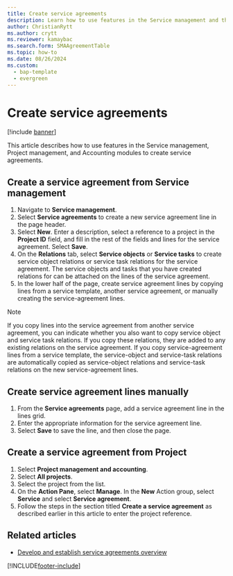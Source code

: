 ```yaml
---
title: Create service agreements
description: Learn how to use features in the Service management and the Project management and accounting modules to create service agreements.
author: ChristianRytt
ms.author: crytt
ms.reviewer: kamaybac
ms.search.form: SMAAgreementTable
ms.topic: how-to
ms.date: 08/26/2024
ms.custom: 
  - bap-template
  - evergreen
---
```


# Create service agreements

[!include [banner](../includes/banner.md)]

This article describes how to use features in the Service management, Project management, and Accounting modules to create service agreements.

## Create a service agreement from Service management

1. Navigate to **Service management**.
1. Select **Service agreements** to create a new service agreement line in the page header.
1. Select **New**. Enter a description, select a reference to a project in the **Project ID** field, and fill in the rest of the fields and lines for the service agreement. Select **Save**.
1. On the **Relations** tab, select **Service objects** or **Service tasks** to create service object relations or service task relations for the service agreement. The service objects and tasks that you have created relations for can be attached on the lines of the service agreement.
1. In the lower half of the page, create service agreement lines by copying lines from a service template, another service agreement,
or manually creating the service-agreement lines.

> [!NOTE]
> If you copy lines into the service agreement from another service agreement, you can indicate whether you also want to copy service object and service task relations. If you copy these relations, they are added to any existing relations on the service agreement. If you copy service-agreement lines from a service template, the service-object and service-task relations are automatically copied as service-object relations and service-task relations on the new service-agreement lines.

## Create service agreement lines manually

1. From the **Service agreements** page, add a service agreement line in the lines grid.
1. Enter the appropriate information for the service agreement line.
1. Select **Save** to save the line, and then close the page.

## Create a service agreement from Project

1. Select **Project management and accounting**.
1. Select **All projects**.
1. Select the project from the list.
1. On the **Action Pane**, select **Manage**. In the **New** Action group, select **Service** and select **Service agreement**.
1. Follow the steps in the section titled **Create a service agreement** as described earlier in this article to enter the project reference.

## Related articles

- [Develop and establish service agreements overview](service-agreements.md)

[!INCLUDE[footer-include](../../includes/footer-banner.md)]
